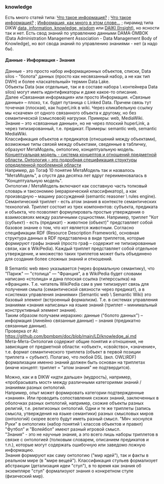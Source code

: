 ### knowledge
Есть много статей типа: [Что такое информация?](https://habr.com/ru/articles/456276/) ; [Что такое информация?](https://habr.com/ru/companies/habr/articles/861576/) ; [Информация, как много в этом слове…](https://habr.com/ru/articles/713376/) ; 
пирамид типа DIKW [data, information, knowledge, wisdom](https://ru.wikipedia.org/wiki/DIKW) или [DAIKI (Insight)](https://aimod2.com/docs/03-data-semantics/daiki-the-semantic-chain/), но ясности так и нет.
Есть свод знаний по управлению данными DAMA-DMBOK (Data Administration Management Association - Data Management Body of Knowledge), но вот свода знаний по управлению знаниями - нет (а надо бы). 

#### Данные - Информация - Знания
Данные - это просто набор информационных объектов, списки, Data silos - "болота" данных (просто как несвязанный набор, а не как тип DWH) и более «ласкательный» термин Data Lake.  
Объекты Data (как отдельные, так и в составе набора \ контейнера Data silos) могут иметь идентификаторы и даже какое-то описание.  
Далее «Связанная информация» или просто Информация. «Связные данные» – плохо, т.к. будет путаница с Linked Data. Причем связь тут точечная (плоская), как huperLink в wiki. Через кликабельную ссылку мы «скачем» от одного связанного объекта к другому, но без семантической (смысловой) нагрузки. Примеры: web, MediaWiki.  
Знание – это «связанные данные», но не через плоский huperLink, а через типизированный, т.е. предикат. Примеры: semantic web, semantic MediaWiki.  
Классификация объектов и предикатов (отношений между объектами), возможные типы связей между объектами, сведенные в табличку, образуют МетаМодель, онтологию, концептуальную модель.  
[Концептуальная модель - система концептов и отношений предметной области. Онтология – это подробная спецификация структуры определенной проблемной области](https://mei06.narod.ru/sem6/pz/shpora/lec7.htm)  
Например, до Тогаф 10 понятие МетаМодель так и назвалось "МетаМодель", а спустя два десятка лет вдруг переименовалась в "Концептуальную модель".   
Онтология / МетаМодель включают как составную часть толковый словарь и таксономию (иерархический классификатор), а как производную – машину рассуждений (semantic reasoner \ rules engine).
Семантический триплет - есть атом знания в контексте семантических технологий. Триплет состоит из трех компонентов: субъекта, предиката и объекта, что позволяет формулировать простые утверждения о взаимосвязях между различными сущностями. Например, триплет "Кот (субъект) - есть (предикат) - животное (объект)" представляет собой базовое знание о том, что кот является животным.
Согласно спецификации RDF (Resource Description Framework), основная структура данных в RDF представлена в виде триплетов, которые формируют графы знаний (просто граф – содержит не типизированные связи, как в WikiPedia). Каждый триплет представляет собой отдельное утверждение, и множество таких триплетов может быть объединено для создания более сложных знаний и отношений. 

В Semantic web явно указывается (через формальную семантику), что "Париж" — "столица" — "Франция", а в WikiPedia будет словами написано «столица» и дана плоская ссылка (гиперссылка) на «Франция». Т.е. читатель WikiPedia сам в уме типизирует связь для получения смыла (семантической связности через предикат), а в «системах управления знаниями» (Semantic web \ Semantic Wiki) это базовый элемент (встроенный формализм). Т.е. в системах управления знаниями «знания написаны» на языке знаний (триплет – минимальный конструктивный элемент знания).  
Таким образом получаем иерархию: данные ("болото данных") – информация (линейно связанные данные) – знания (предикатно связанные данные).  
Проверка от AI: https://github.com/bpmbpm/doc/blob/main/LD/knowledge_ai.md  
Мета-Мета-Онтология содержит общие понятия и отношения, не зависящие от предметной области: «объект», «свойство», «значение», т.е. формат семантического триплета (объект в первой позиции триплета = субъект). Полагаю, что любой DSL (вкл. OWL\RDF) формализации именно знаний должен быть основан на триплетах (иначе концепт: триплет = "атом знания" не подтвердится).  

Можно, как и в DIKW «идти дальше» (мудрость), например, «пробрасывать мост» между различными категориями знаний / знаниями разных онтологий.   
Например, опыт может формировать категории подтвержденные «знания». Или проводить сопоставления схожих знаний, заключенных в оболочках разных онтологий, например, схожие объекты разных религий, т.е. религиозных онтологий. Одни и те же триплеты (запись смысла, утверждения на языке семантики) разных смысловых миров (онтологий) скорее всего будут иметь разный смысл. "Мяч :коснулся Руки" в онтологиях (набор понятий \ классов объектов и правил) "Футбол" и "Волейбол" имеют разный игровой смысл.  
"Знания" - это не научные знания, а это всего лишь наборы триплетов в связке с онтологией (толковым словарем, описанием предикатов и т.п.), которые могут содержать ошибочную или заведомо ложную информацию.  
Знания формируют как саму онтологию ("мир идей"), так и факты в реальном мире (в "мире вещей"). Классификация стульев формализует абстракции (детализация идеи "стул"), в то время как знания об экземпляре "стул" формализуют знания о конкретном стуле (физический мир).   

